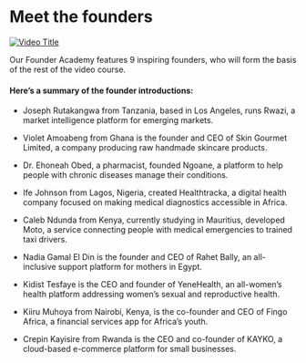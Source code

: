 # Meet the founders

[![Video Title](https://img.youtube.com/vi/aDcwL8DbWVw/0.jpg)](https://youtu.be/aDcwL8DbWVw)

Our Founder Academy features 9 inspiring founders, who will form the basis of the rest of the video course.

#### Here’s a summary of the founder introductions:

- Joseph Rutakangwa from Tanzania, based in Los Angeles, runs Rwazi, a market intelligence platform for emerging markets.

- Violet Amoabeng from Ghana is the founder and CEO of Skin Gourmet Limited, a company producing raw handmade skincare products.

- Dr. Ehoneah Obed, a pharmacist, founded Ngoane, a platform to help people with chronic diseases manage their conditions.

- Ife Johnson from Lagos, Nigeria, created Healthtracka, a digital health company focused on making medical diagnostics accessible in Africa.

- Caleb Ndunda from Kenya, currently studying in Mauritius, developed Moto, a service connecting people with medical emergencies to trained taxi drivers.

- Nadia Gamal El Din is the founder and CEO of Rahet Bally, an all-inclusive support platform for mothers in Egypt.

- Kidist Tesfaye is the CEO and founder of YeneHealth, an all-women’s health platform addressing women’s sexual and reproductive health.

- Kiiru Muhoya from Nairobi, Kenya, is the co-founder and CEO of Fingo Africa, a financial services app for Africa’s youth.

- Crepin Kayisire from Rwanda is the CEO and co-founder of KAYKO, a cloud-based e-commerce platform for small businesses.

